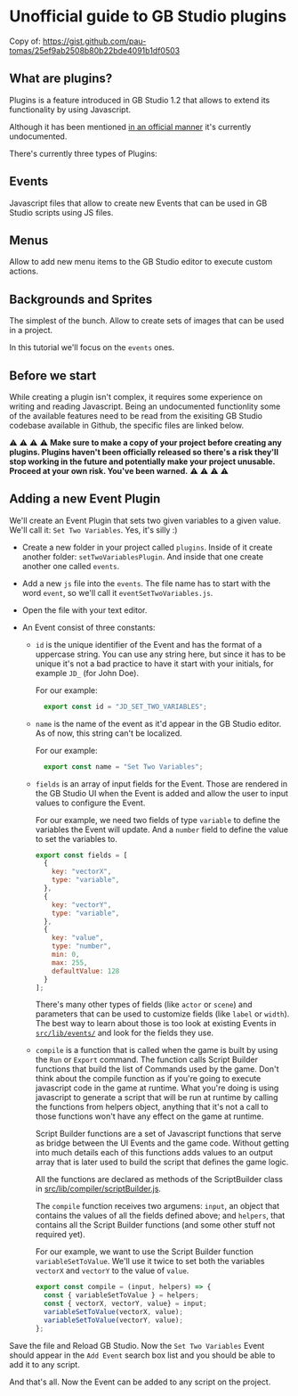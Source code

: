 # Unofficial guide to GB Studio plugins

Copy of: https://gist.github.com/pau-tomas/25ef9ab2508b80b22bde4091b1df0503

## What are plugins?

Plugins is a feature introduced in GB Studio 1.2 that allows to extend its functionality by using Javascript.

Although it has been mentioned [in an official manner](https://twitter.com/GBStudioDev/status/1206257954317570049) it's currently undocumented.

There's currently three types of Plugins: 

## Events

Javascript files that allow to create new Events that can be used in GB Studio scripts using JS files.

## Menus

Allow to add new menu items to the GB Studio editor to execute custom actions.

## Backgrounds and Sprites

The simplest of the bunch. Allow to create sets of images that can be used in a project. 

In this tutorial we'll focus on the `events` ones.

## Before we start

While creating a plugin isn't complex, it requires some experience on writing and reading Javascript. Being an undocumented functionlity some of the available features need to be read from the exisiting GB Studio codebase available in Github, the specific files are linked below. 

:warning: :warning: :warning: :warning: 
**Make sure to make a copy of your project before creating any plugins. Plugins haven't been officially released so there's a risk they'll stop working in the future and potentially make your project unusable. Proceed at your own risk. You've been warned.**
:warning: :warning: :warning: :warning:

## Adding a new Event Plugin

We'll create an Event Plugin that sets two given variables to a given value. We'll call it: `Set Two Variables`. Yes, it's silly :)

- Create a new folder in your project called `plugins`. Inside of it create another folder: `setTwoVariablesPlugin`. And inside that one create another one called `events`.

- Add a new `js` file into the `events`. The file name has to start with the word `event`, so we'll call it `eventSetTwoVariables.js`.

- Open the file with your text editor.

- An Event consist of three constants:

  - `id` is the unique identifier of the Event and has the format of a uppercase string. You can use any string here, but since it has to be unique it's not a bad practice to have it start with your initials, for example `JD_` (for John Doe).

    For our example:

    ```js
      export const id = "JD_SET_TWO_VARIABLES";
    ```

  - `name` is the name of the event as it'd appear in the GB Studio editor. As of now, this string can't be localized.

    For our example:

    ```js
      export const name = "Set Two Variables";
    ```

  - `fields` is an array of input fields for the Event. Those are rendered in the GB Studio UI when the Event is added and allow the user to input values to configure the Event.

    For our example, we need two fields of type `variable` to define the variables the Event will update. And a `number` field to define the value to set the variables to.

    ```js
    export const fields = [
      {
        key: "vectorX",
        type: "variable",
      },
      {
        key: "vectorY",
        type: "variable",
      },
      {
        key: "value",
        type: "number",
        min: 0,
        max: 255,
        defaultValue: 128
      }
    ];
    ```

    There's many other types of fields (like `actor` or `scene`) and parameters that can be used to customize fields (like `label` or `width`). The best way to learn about those is too look at existing Events in [`src/lib/events/`](https://github.com/chrismaltby/gb-studio/tree/v2beta/src/lib/events) and look for the fields they use.

  - `compile` is a function that is called when the game is built by using the `Run` or `Export` command. The function calls Script Builder functions that build the list of Commands used by the game. Don't think about the compile function as if you're going to execute javascript code in the game at runtime. What you're doing is using javascript to generate a script that will be run at runtime by calling the functions from helpers object, anything that it's not a call to those functions won't have any effect on the game at runtime.
  
    Script Builder functions are a set of Javascript functions that serve as bridge between the UI Events and the game code. Without getting into much details each of this functions adds values to an output array that is later used to build the script that defines the game logic.

    All the functions are declared as methods of the ScriptBuilder class in [src/lib/compiler/scriptBuilder.js](https://github.com/chrismaltby/gb-studio/blob/v2beta/src/lib/compiler/scriptBuilder.js). 

    The `compile` function receives two argumens: `input`, an object that contains the values of all the fields defined above; and `helpers`, that contains all the Script Builder functions (and some other stuff not required yet).

    For our example, we want to use the Script Builder function `variableSetToValue`. We'll use it twice to set both the variables `vectorX` and `vectorY` to the value of `value`.

    ```js
    export const compile = (input, helpers) => {
      const { variableSetToValue } = helpers;
      const { vectorX, vectorY, value} = input;
      variableSetToValue(vectorX, value);
      variableSetToValue(vectorY, value);
    };
    ```

Save the file and Reload GB Studio. Now the `Set Two Variables` Event should appear in the `Add Event` search box list and you should be able to add it to any script. 

And that's all. Now the Event can be added to any script on the project.
